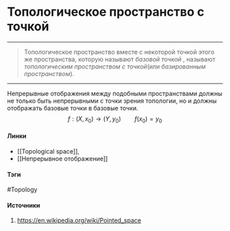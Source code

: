 # Топологическое пространство с точкой
***
>Топологическое пространство вместе с некоторой точкой этого же пространства, которую называют *базовой точкой* , называют *топологическим пространством с точкой*(или *базированным пространством*).
***

Непрерывные отображения между подобными пространствами должны не только быть непрерывными с точки зрения топологии, но и должны отображать базовые точки в базовые точки.
$$
f:(X,x_{0})\to(Y,y_{0})\qquad f(x_{0})=y_{0}
$$
#### Линки
- [[Topological space]],
- [[Непрерывное отображение]]
#### Тэги
 #Topology 
#### Источники
1. https://en.wikipedia.org/wiki/Pointed_space